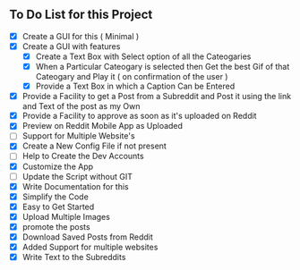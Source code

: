 ## To Do List for this Project

- [x] Create a GUI for this ( Minimal )
- [x] Create a GUI with features
  - [x] Create a Text Box with Select option of all the Cateogaries
  - [x] When a Particular Cateogary is selected then Get the best Gif of that Cateogary and Play it ( on confirmation of the user )
  - [x] Provide a Text Box in which a Caption Can be Entered
- [x] Provide a Facility to get a Post from a Subreddit and Post it using the link and Text of the post as my Own
- [x] Provide a Facility to approve as soon as it's uploaded on Reddit
- [x] Preview on Reddit Mobile App as Uploaded
- [ ] Support for Multiple Website's
- [x] Create a New Config File if not present
- [ ] Help to Create the Dev Accounts
- [x] Customize the App
- [ ] Update the Script without GIT
- [x] Write Documentation for this
- [x] Simplify the Code
- [x] Easy to Get Started
- [x] Upload Multiple Images
- [x] promote the posts
- [x] Download Saved Posts from Reddit
- [x] Added Support for multiple websites
- [x] Write Text to the Subreddits
